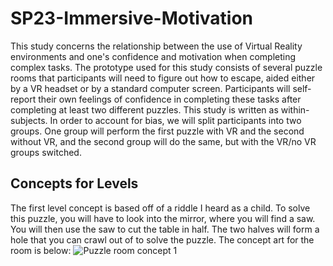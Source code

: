 # SP23-Immersive-Motivation
This study concerns the relationship between the use of Virtual Reality environments and one's confidence and motivation when completing complex tasks. The prototype used for this study consists of several puzzle rooms that participants will need to figure out how to escape, aided either by a VR headset or by a standard computer screen. Participants will self-report their own feelings of confidence in completing these tasks after completing at least two different puzzles.
This study is written as within-subjects. In order to account for bias, we will split participants into two groups. One group will perform the first puzzle with VR and the second without VR, and the second group will do the same, but with the VR/no VR groups switched.
## Concepts for Levels
The first level concept is based off of a riddle I heard as a child. To solve this puzzle, you will have to look into the mirror, where you will find a saw. You will then use the saw to cut the table in half. The two halves will form a hole that you can crawl out of to solve the puzzle. The concept art for the room is below:
![Puzzle room concept 1](https://user-images.githubusercontent.com/89433391/222517631-c1e1d5cc-4b5d-42f9-be5a-241f8dd93907.jpeg)
